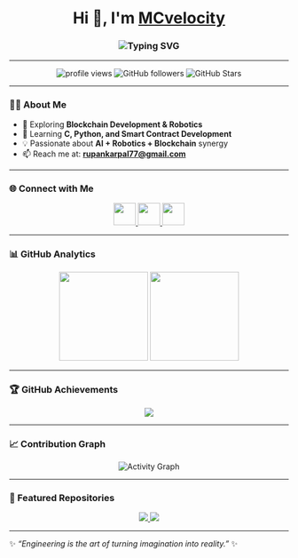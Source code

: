 <!-- Header with Typing Effect -->
<h1 align="center">
  Hi 👋, I'm <a href="https://github.com/MCvelocity" target="_blank">MCvelocity</a>
</h1>
<h3 align="center">
  <img src="https://readme-typing-svg.herokuapp.com?font=Fira+Code&size=24&pause=1000&color=36BCF7&width=600&lines=🚀+Blockchain+Developer;🤖+Robotics+Enthusiast;💡+Engineer+in+Progress;Always+Learning+%26+Building" alt="Typing SVG" />
</h3>

---

<!-- Profile Counters -->
<p align="center">
  <img src="https://komarev.com/ghpvc/?username=MCvelocity&label=Profile%20views&color=36BCF7&style=for-the-badge" alt="profile views" />
  <img src="https://img.shields.io/github/followers/MCvelocity?label=Followers&style=for-the-badge&color=36BCF7" alt="GitHub followers" />
  <img src="https://img.shields.io/github/stars/MCvelocity?label=Stars&style=for-the-badge&color=36BCF7" alt="GitHub Stars" />
</p>

---

### 👨‍💻 About Me  
- 🔭 Exploring **Blockchain Development & Robotics**  
- 🌱 Learning **C, Python, and Smart Contract Development**  
- 💡 Passionate about **AI + Robotics + Blockchain** synergy  
- 📫 Reach me at: **rupankarpal77@gmail.com**  

---

### 🌐 Connect with Me  
<p align="center">
  <a href="https://www.linkedin.com/in/rupankar-pal/" target="blank">
    <img src="https://img.icons8.com/color/48/000000/linkedin.png" height="40" width="40" />
  </a>
  <a href="https://www.instagram.com/mc_velocity007/" target="blank">
    <img src="https://img.icons8.com/color/48/000000/instagram-new.png" height="40" width="40" />
  </a>
  <a href="https://facebook.com/your-fb" target="blank">
    <img src="https://img.icons8.com/color/48/000000/facebook-new.png" height="40" width="40" />
  </a>
</p>

---

### 📊 GitHub Analytics  
<p align="center">
  <img src="https://github-readme-stats.vercel.app/api?username=MCvelocity&show_icons=true&theme=radical&count_private=true&hide_border=true" height="160" />
  <img src="https://github-readme-streak-stats.herokuapp.com/?user=MCvelocity&theme=radical&hide_border=true" height="160" />
</p>

---

### 🏆 GitHub Achievements  
<p align="center">
  <img src="https://github-profile-trophy.vercel.app/?username=MCvelocity&theme=radical&no-frame=true&no-bg=true&margin-w=15&margin-h=15" />
</p>

---

### 📈 Contribution Graph  
<p align="center">
  <img src="https://github-readme-activity-graph.vercel.app/graph?username=MCvelocity&theme=react-dark&bg_color=0D1117&hide_border=true&line=36BCF7&point=FFFFFF" alt="Activity Graph" />
</p>

---

### 🚀 Featured Repositories  
<p align="center">
  <a href="https://github.com/MCvelocity/your-top-project">
    <img src="https://github-readme-stats.vercel.app/api/pin/?username=MCvelocity&repo=your-top-project&theme=radical&hide_border=true" />
  </a>
  <a href="https://github.com/MCvelocity/another-cool-project">
    <img src="https://github-readme-stats.vercel.app/api/pin/?username=MCvelocity&repo=another-cool-project&theme=radical&hide_border=true" />
  </a>
</p>

---

✨ _“Engineering is the art of turning imagination into reality.”_ ✨  

